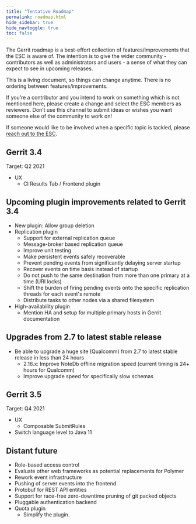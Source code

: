 ```yaml
---
title: "Tentative Roadmap"
permalink: roadmap.html
hide_sidebar: true
hide_navtoggle: true
toc: false
---
```


The Gerrit roadmap is a best-effort collection of features/improvements that the ESC is aware of.
The intention is to give the wider community - contributors as well as administrators and users - a
sense of what they can expect to see in upcoming releases.

This is a living document, so things can change anytime. There is no ordering between
features/improvements.

If you’re a contributor and you intend to work on something which is not mentioned here, please
create a change and select the ESC members as reviewers. Don’t use this channel to submit ideas or
wishes you want someone else of the community to work on!

If someone would like to be involved when a specific topic is tackled, please
[reach out to the ESC](https://gerrit-documentation.storage.googleapis.com/Documentation/3.1.0/dev-roles.html#steering-committee-member).

## Gerrit 3.4
Target: Q2 2021

* UX
  * CI Results Tab / Frontend plugin

## Upcoming plugin improvements related to Gerrit 3.4
* New plugin: Allow group deletion
* Replication plugin
  * Support for external replication queue
  * Message-broker based replication queue
  * Improve unit testing
  * Make persistent events safely recoverable
  * Prevent pending events from significantly delaying server startup
  * Recover events on time basis instead of startup
  * Do not push to the same destination from more than one primary at a time
    (URI locks)
  * Shift the burden of firing pending events onto the specific
    replication threads for each event's remote
  * Distribute tasks to other nodes via a shared filesystem
* High-availability plugin
  * Mention HA and setup for multiple primary hosts in Gerrit documentation

## Upgrades from 2.7 to latest stable release
* Be able to upgrade a huge site (Qualcomm) from 2.7 to latest stable release
  in less than 24 hours
  * 2.16.x: Improve NoteDb offline migration speed (current timing is 24+ hours for Qualcomm)
  * Improve upgrade speed for specifically slow schemas

## Gerrit 3.5
Target: Q4 2021

* UX
  * Composable SubmitRules
* Switch language level to Java 11

## Distant future
* Role-based access control
* Evaluate other web frameworks as potential replacements for Polymer
* Rework event infrastructure
* Pushing of server events into the frontend
* Protobuf for REST API entities
* Support for race-free zero-downtime pruning of git packed objects
* Pluggable authentication backend
* Quota plugin
  * Simplify the plugin.

